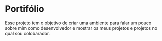# Portifólio
Esse projeto tem o objetivo de criar uma ambiente para falar um pouco sobre mim como desenvolvedor e mostrar os meus projetos e projetos no qual sou colobarador.
